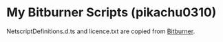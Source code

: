 # My Bitburner Scripts (pikachu0310)

NetscriptDefinitions.d.ts and licence.txt are copied from [Bitburner](https://github.com/bitburner-official/bitburner-src).
